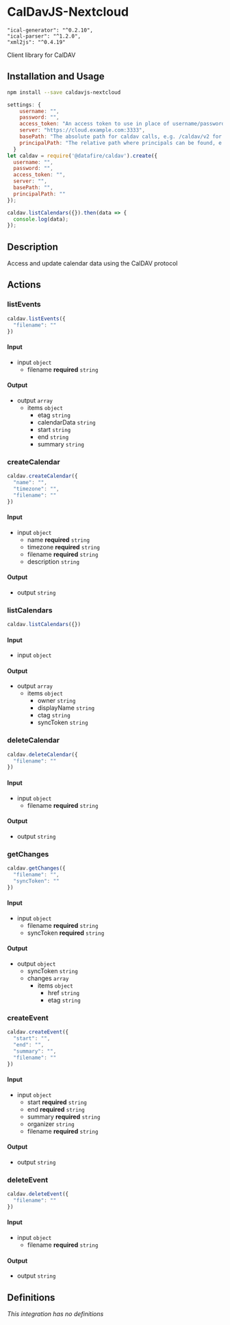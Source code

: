 # CalDavJS-Nextcloud


    "ical-generator": "^0.2.10",
    "ical-parser": "^1.2.0",
    "xml2js": "^0.4.19"

Client library for CalDAV

## Installation and Usage
```bash
npm install --save caldavjs-nextcloud
```
```js
settings: {
    username: "",
    password: "",
    access_token: "An access token to use in place of username/password (required for Google)",
    server: "https://cloud.example.com:3333",
    basePath: "The absolute path for caldav calls, e.g. /caldav/v2 for Google Calendar",
    principalPath: "The relative path where principals can be found, e.g. 'p'",
  }
let caldav = require('@datafire/caldav').create({
  username: "",
  password: "",
  access_token: "",
  server: "",
  basePath: "",
  principalPath: ""
});

caldav.listCalendars({}).then(data => {
  console.log(data);
});
```

## Description

Access and update calendar data using the CalDAV protocol

## Actions

### listEvents

```js
caldav.listEvents({
  "filename": ""
})
```

#### Input
* input `object`
  * filename **required** `string`

#### Output
* output `array`
  * items `object`
    * etag `string`
    * calendarData `string`
    * start `string`
    * end `string`
    * summary `string`

### createCalendar



```js
caldav.createCalendar({
  "name": "",
  "timezone": "",
  "filename": ""
})
```

#### Input
* input `object`
  * name **required** `string`
  * timezone **required** `string`
  * filename **required** `string`
  * description `string`

#### Output
* output `string`

### listCalendars



```js
caldav.listCalendars({})
```

#### Input
* input `object`

#### Output
* output `array`
  * items `object`
    * owner `string`
    * displayName `string`
    * ctag `string`
    * syncToken `string`

### deleteCalendar



```js
caldav.deleteCalendar({
  "filename": ""
})
```

#### Input
* input `object`
  * filename **required** `string`

#### Output
* output `string`

### getChanges



```js
caldav.getChanges({
  "filename": "",
  "syncToken": ""
})
```

#### Input
* input `object`
  * filename **required** `string`
  * syncToken **required** `string`

#### Output
* output `object`
  * syncToken `string`
  * changes `array`
    * items `object`
      * href `string`
      * etag `string`

### createEvent



```js
caldav.createEvent({
  "start": "",
  "end": "",
  "summary": "",
  "filename": ""
})
```

#### Input
* input `object`
  * start **required** `string`
  * end **required** `string`
  * summary **required** `string`
  * organizer `string`
  * filename **required** `string`

#### Output
* output `string`

### deleteEvent



```js
caldav.deleteEvent({
  "filename": ""
})
```

#### Input
* input `object`
  * filename **required** `string`

#### Output
* output `string`



## Definitions

*This integration has no definitions*
